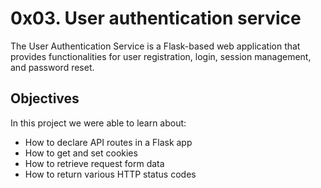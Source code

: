 # 0x03. User authentication service

The User Authentication Service is a Flask-based web application that provides functionalities for user registration, login, session management, and password reset. 

## Objectives
In this project we were able to learn about:
* How to declare API routes in a Flask app
* How to get and set cookies
* How to retrieve request form data
* How to return various HTTP status codes
